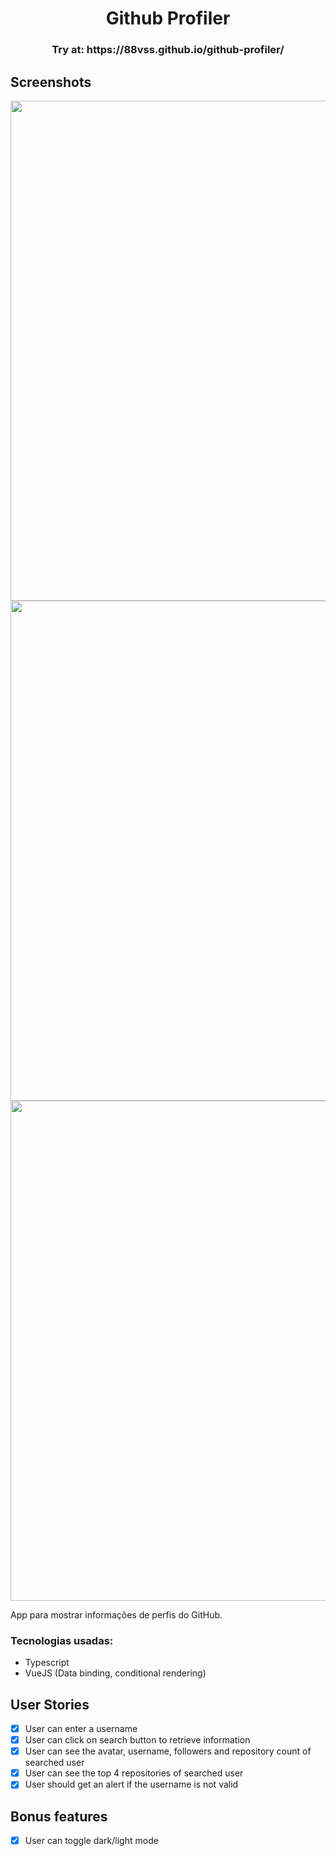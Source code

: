 <h1 align=center >Github Profiler</h1>

<h3 align=center>Try at: https://88vss.github.io/github-profiler/</h3>

<h2> Screenshots </h2>

<p align=center>
  <img src="assets/githubprofiler1.png" width=800px />
  <img src="assets/githubprofiler2.png" width=800px />
  <img src="assets/githubprofiler3.png" width=800px />
</p>

App para mostrar informações de perfis do GitHub.


### Tecnologias usadas:
  - Typescript
  - VueJS (Data binding, conditional rendering)

## User Stories

-   [x] User can enter a username
-   [x] User can click on search button to retrieve information
-   [x] User can see the avatar, username, followers and repository count of searched user
-   [x] User can see the top 4 repositories of searched user
-   [x] User should get an alert if the username is not valid

## Bonus features
-  [x] User can toggle dark/light mode